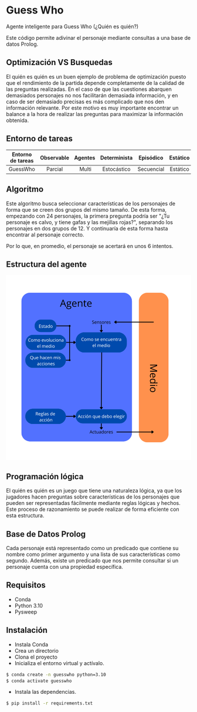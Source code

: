 # Guess Who

Agente inteligente para Guess Who (¿Quién es quién?)

Este código permite adivinar el personaje mediante consultas a una base de datos Prolog.

## Optimización VS Busquedas

El quién es quién es un buen ejemplo de problema de optimización puesto que el rendimiento de la partida depende completamente de la calidad de las preguntas realizadas. En el caso de que las cuestiones abarquen demasiados personajes no nos facilitarán demasiada información, y en caso de ser demasiado precisas es más complicado que nos den información relevante. Por este motivo es muy importante encontrar un balance a la hora de realizar las preguntas para maximizar la información obtenida.

## Entorno de tareas

Entorno de tareas | Observable| Agentes | Determinista | Episódico | Estático | Discreto | Conocido
:---: | :---: | :---: | :---: | :---: | :---: | :---: | :---: |
 GuessWho | Parcial | Multi | Estocástico | Secuencial | Estático | Discreto | Conocido |

## Algoritmo

Este algoritmo busca seleccionar características de los personajes de forma que se creen dos grupos del mismo tamaño. De esta forma, empezando con 24 personajes, la primera pregunta podría ser "¿Tu personaje es calvo, y tiene gafas y las mejillas rojas?", separando los personajes en dos grupos de 12. Y continuaría de esta forma hasta encontrar al personaje correcto.

Por lo que, en promedio, el personaje se acertará en unos 6 intentos.

## Estructura del agente

![](./doc/agent_structure.png)

## Programación lógica

El quién es quién es un juego que tiene una naturaleza lógica, ya que los jugadores hacen preguntas sobre características de los personajes que pueden ser representadas fácilmente mediante reglas lógicas y hechos. Este proceso de razonamiento se puede realizar de forma eficiente con esta estructura.

## Base de Datos Prolog

Cada personaje está representado como un predicado que contiene su nombre como primer argumento y una lista de sus características como segundo. Además, existe un predicado que nos permite consultar si un personaje cuenta con una propiedad específica.

## Requisitos

- Conda
- Python 3.10
- Pysweep

## Instalación

- Instala Conda
- Crea un directorio
- Clona el proyecto
- Inicializa el entorno virtual y actívalo.
```bash
$ conda create -n guesswho python=3.10
$ conda activate guesswho
```
- Instala las dependencias.
```bash
$ pip install -r requirements.txt
```